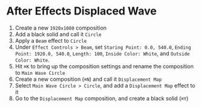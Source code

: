 # After Effects Displaced Wave

1. Create a new `1920x1080` composition
2. Add a black solid and call it `Circle`
3. Apply a `Beam` effect to `Circle`
4. Under `Effect Controls > Beam`, set `Staring Point: 0.0, 540.0`, `Ending Point: 1920.0, 540.0`, `Length: 100`, `Inside Color: White`, and `Outside Color: White`.
5. Hit `⌘K` to bring up the composition settings and rename the composition to `Main Wave Circle`
6. Create a new composition (`⌘N`) and call it `Displacement Map`
7. Select `Main Wave Circle > Circle`, and add a `Displacement Map` effect to it
8. Go to the `Displacement Map` composition, and create a black solid (`⌘Y`)
